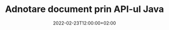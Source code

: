 ---
############################# Static ############################
layout: "product"
date: 2022-02-23T12:00:00+02:00
draft: false

product: "Annotation"
product_tag: "annotation"
platform: "Java"
platform_tag: "java"

############################# Head ############################
head_title: "Java Document Annotation API | Vizualizați și adnotă imagini PDF Word Excel PPTX"
head_description: "API-ul Java Document Annotation. Vizualizați, etichetați, comentați și adnotăți PDF Word DOCX, Excel XLSX, PPTX, EML EMLX, VSS VSD, OTP, CAD și formate de fișiere imagine."

############################# Header ##########################
title: "Adnotare document prin API-ul Java"
description: "Creați aplicații Java cu capabilități de a vizualiza și adnota PDF, HTML, MS Office și alte formate de documente fără a instala niciun software extern."
button:
    enable: true
    icon: "fas fa-arrow-down"
    label: "Descarcare varianta scurta de prezentare gratuita"
    link: "https://downloads.groupdocs.com/annotation/java"

############################# SubMenu #########################
submenu:
    enable: true
    
    left:
        img_alt: "GroupDocs.Annotation for Java"
        image: "https://www.groupdocs.cloud/templates/groupdocs/images/product-logos/groupdocs-annotation-java.png"
        product: "GroupDocs.Annotation"
        platform: "Java"

    middle:
        button:
            # button loop
            - link: "#features"
              text: "Caracteristici"

            # button loop
            - link: "https://products.groupdocs.app/annotation"
              text: "Demo live"

            # button loop
            - link: "https://purchase.groupdocs.com/pricing/annotation/java"
              text: "Prețuri"

    right:
        link_download: "https://downloads.groupdocs.com/annotation"
        link_learn: "https://docs.groupdocs.com/annotation/java/"
        link_buy: "https://purchase.groupdocs.com"

############################# Overview ############################
overview:
    enable: true
    content: |
      GroupDocs.Annotation Java API este un produs care vă permite să lucrați cu adnotări în documente pe diferite platforme și sisteme de operare, cum ar fi Android, MacOS, Linux, Windows. GroupDocs.Annotation oferă o bibliotecă cu API simplu, care oferă multe avantaje: de exemplu, dacă trebuie să păstrați confidențialitatea datelor sau să alegeți de câtă putere aveți nevoie pentru a lucra cu biblioteca, sau să schimbați parțial lucrul cu adnotări, biblioteca este foarte usoara si flexibila.

      API-ul GroupDocs.Annotation pentru Java vă permite să lucrați cu diferite tipuri de adnotări, care includ: text, polilinie, zonă, subliniere, punct, filigran, săgeată, elipsă, înlocuire text, distanță, câmp text, redare resurse etc. Și acceptă majoritatea formate de documente populare, cum ar fi: PDF, HTML, Microsoft Office Word, foi de calcul Excel, prezentări PowerPoint, Visio, e-mailuri Outlook, imagini, metafișiere, desen CAD și diverse alte formate. API-ul oferă posibilitatea de a obține miniaturi ale paginilor documentului și acceptă importarea și exportul de adnotări către și din fișiere PDF.

      Folosind biblioteca, puteți să [adăugați](/annotation/java/bmp/), [editare](/annotation/java/bmp/), [extract](/annotation/java/bmp/) și [șterge](/annotation/java/bmp/) adnotări din documente, rotiți documente, schimbați soluția de miniaturi și aceasta nu este o listă completă a tuturor posibilităților. De asemenea, oferă un set cuprinzător de obiecte de date pentru a personaliza proprietățile adnotărilor conform cerințelor dvs. în toate formatele de document acceptate.

      Lucrul cu API-ul GroupDocs.Annotation pentru Java este foarte simplu și constă doar din câțiva pași de bază. La început trebuie să configurați o licență, apoi să selectați fișierul cu care doriți să lucrați, apoi să manipulați cumva cu adnotările documentului (șterge/editați/extractați/ștergeți) și salvați rezultatul. Pentru mai multe informații, consultați produsul [documentația](https://docs.groupdocs.com/annotation/java/getting-started/) sau [exemplele](https://github.com/groupdocs-annotation/GroupDocs.Annotation) -pentru-Java) set.
      
      GroupDocs.Annotation este actualizat în mod regulat și oferă asistență clienților săi, sunteți întotdeauna bineveniți să ne puneți întrebări sau să ne trimiteți ideile sau să ne spuneți despre nevoile dvs. pentru ceva nou și îl vom implementa cu plăcere în noile noastre versiuni.
    tabs:
      enable: true
      
      ## TAB ONE ##
      tab_one:
        description: |
          Mai jos este o prezentare generală a GroupDocs.Annotation pentru Java:
      
        right:
          enable: true
          icon: "fab fa-html5"
          title:  Prezentare generală
          content: |
            * Adăugați adnotări
            * Exportați adnotări 
            * Importați adnotări
            * Comentarii bazate pe răspunsuri
            * Compatibilitate cu adnotări
      
      ## TAB TWO ##
      tab_two:
        description: |
          GroupDocs.Annotation pentru Java acceptă toate [formatele de fișiere de documente] populare (https://docs.groupdocs.com/annotation/java/supported-document-formats/), inclusiv: Microsoft Office, PDF, imagini și multe altele.

        left:
          enable: true
          table:
            # table loop
            - title: "Microsoft Office Formats"
              content: |
                * **Word**: [DOC](/annotation/java/doc/), [DOCX](/annotation/java/docx/), [DOCM](/annotation/java/docm/), [DOT](/annotation/java/dot/), [DOTX](/annotation/java/dotx/), [RTF](/annotation/java/rtf/)
                * **Excel**: [XLS](/annotation/java/xls/), [XLSX](/annotation/java/xlsx/), [XLSB](/annotation/java/xlsb/), [XLSM](/annotation/java/xlsm/)
                * **PowerPoint**: [PPT](/annotation/java/ppt/), [PPTX](/annotation/java/pptx/), [PPS](/annotation/java/pps/), [PPSX](/annotation/java/ppsx/), [POTM](/annotation/java/potm/), [POTX](/annotation/java/potx/), [PPSM](/annotation/java/ppsm/), [PPTM](/annotation/java/pptm/), [WMF](/annotation/java/wmf/), [EMF](/annotation/java/emf/)
                * **Outlook**: [EML](/annotation/java/eml/), [EMLX](/annotation/java/emlx/), [MSG](/annotation/java/msg/)
                * **Visio**: [VSS](/annotation/java/vss/), [VST](/annotation/java/vst/), [VSD](/annotation/java/vsd/), [VSDX](/annotation/java/vsdx/), [VSX](/annotation/java/vsx/)

        right:
          enable: true
          table:
            # table loop
            - title: "Other Formats"
              content: |
                * **Portable**: [PDF](/annotation/java/pdf/) (PDF/A-1a, PDF/A-1b, PDF/A-2a)
                * **OpenDocument**: [ODT](/annotation/java/odt/), [ODS](/annotation/java/ods/), [ODP](/annotation/java/odp/)
                * **Images**: [BMP](/annotation/java/bmp/), [JPG](/annotation/java/jpg/), [JPEG](/annotation/java/jpeg/), [TIFF](/annotation/java/tiff/), [TIF](/annotation/java/tif/), [PNG](/annotation/java/png/), [GIF](/annotation/java/gif/), [DCM](/annotation/java/dcm/), [DICOM](/annotation/java/dicom/)
                * **AutoCAD**: [DWG](/annotation/java/dwg/), [DXF](/annotation/java/dxf/), [CAD](/annotation/java/cad/)
                * **Other**: [HTM](/annotation/java/htm/), [HTML](/annotation/java/html/), [CSV](/annotation/java/csv/), [DJVU](/annotation/java/djvu/), [OTP](/annotation/java/otp/), [OTT](/annotation/java/ott/)

      ## TAB THREE ##
      tab_three:
        description: |
          GroupDocs.Annotation pentru Java acceptă următoarele sisteme de operare, cadre și manageri de pachete:
        
        left:
          enable: true
          table:
            # table loop
            - icon: "fab fa-windows"
              title:  Sisteme de operare
              content: |
                * Microsoft Windows Desktop
                * Microsoft Windows Server
                * Linux
                * MacOS

            # table loop
            - icon: "fas fa-code"
              title:  Cadre acceptate
              content: |
                * Java 7 (1.7) and above

        right:
          enable: true
          table:
            # table loop
            - icon: "fas fa-cogs"
              title:  Medii de dezvoltare
              content: |
                * NetBeans
                * IntelliJ IDEA
                * Eclipse

            # table loop
            - icon: "fas fa-tools"
              title:  Build Automation Tool
              content: |
                * Maven

############################# Features ############################
features:
    enable: true
    title: GroupDocs.Adnotation pentru caracteristici Java

    feature:
      # feature loop
      - icon: "fas fa-copy"
        link: "https://docs.groupdocs.com/annotation/java/add-area-annotation/"
        content: Adăugați adnotări de zonă în document și legați comentarii simple și imbricate

      # feature loop
      - icon: "fas fa-eye"
        link: "https://docs.groupdocs.com/annotation/java/add-arrow-annotation/"
        content: Indicați spre un anumit conținut folosind adnotarea săgeată

      # feature loop
      - icon: "fas fa-bolt"
        link: "https://docs.groupdocs.com/annotation/java/add-watermark-annotation/"
        content: Setați filigranele text la PDF, diapozitive, foi de lucru Excel, imagini și diagrame în poziție unghiulară
      
      # feature loop
      - icon: "fas fa-file-powerpoint"
        link: "https://docs.groupdocs.com/annotation/java/add-point-annotation/"
        content: Adăugați comentarii pop-up la orice loc din document utilizând adnotarea punctului

      # feature loop
      - icon: "fas fa-code"
        link: "https://docs.groupdocs.com/annotation/java/add-polyline-annotation/"
        content: Utilizați adnotarea poliliniei pentru a conecta secvențele de segmente de linie, segmente de arc sau ambele

      # feature loop
      - icon: "fas fa-cloud"
        link: "https://docs.groupdocs.com/annotation/java/add-ellipse-annotation/"
        content: Adăugați adnotare elipsă la PDF, documente Word, foi de calcul, prezentări, diagrame și imagini

      # feature loop
      - icon: "fas fa-remove-format"
        link: "https://docs.groupdocs.com/annotation/java/add-watermark-annotation/"
        content: Adăugați filigrane în unghi pentru PDF, PowerPoint, Excel, imagini și diagrame

      # feature loop
      - icon: "fas fa-comment-slash"
        link: "https://docs.groupdocs.com/annotation/java/add-underline-annotation/"
        content: Preluați coordonatele adnotării textului în reprezentarea imaginii unui document

      # feature loop
      - icon: "fas fa-location-arrow"
        link: "https://docs.groupdocs.com/annotation/java/add-annotation-to-the-document/"
        content: Subliniați, barați sau modificați un anumit text dintr-un document

      # feature loop
      - icon: "fas fa-border-all"
        link: "https://docs.groupdocs.com/annotation/java/add-annotation-to-the-document/"
        content: Adăugați ștampilă text sau filigran și câmp text într-un document

      # feature loop
      - icon: "fas fa-wrench"
        link: "https://docs.groupdocs.com/annotation/java/add-point-annotation/"
        content: Importați și exportați adnotări între documente Word și prezentări PowerPoint

      # feature loop
      - icon: "fas fa-columns"
        link: "https://docs.groupdocs.com/annotation/java/add-strikeout-annotation/"
        content: Adnotați foi de calcul Excel cu tipuri de adnotare Text, TextReplacement, Watermark & ​​Resource Redaction

      # feature loop
      - icon: "fas fa-file-word"
        link: "https://docs.groupdocs.com/annotation/java/get-file-info/"
        content: Adăugați polilinie, baraj, subliniere sau adnotări text la prezentările și diapozitivele PowerPoint

      # feature loop
      - icon: "fas fa-envelope"
        link: "https://docs.groupdocs.com/annotation/java/basic-usage/"
        content: Marcați adnotarea punctului în prezentări folosind coordonatele X, Y

      # feature loop
      - icon: "fas fa-print"
        link: "https://docs.groupdocs.com/annotation/java/add-strikeout-annotation/"
        content: Adăugați adnotări barate, text, subliniere sau polilinie la imagini

      # feature loop
      - icon: "fas fa-file-archive"
        link: "https://docs.groupdocs.com/annotation/java/add-link-annotation/"
        content: Preluați informații și imagini despre document pentru diagrame Visio, cum ar fi VSS și VSD
      
      # feature loop
      - icon: "fas fa-file-code"
        link: "https://docs.groupdocs.com/annotation/java/basic-usage/"
        content: Obțineți miniaturi ale paginilor documentului și lucrați cu fișiere TIFF cu mai multe pagini

      # feature loop
      - icon: "fas fa-file-excel"
        link: "https://docs.groupdocs.com/annotation/java/get-file-info/"
        content: Preluați toate adnotările unui document cu un apel cu o singură funcție

      # feature loop
      - icon: "fas fa-heading"
        link: "https://docs.groupdocs.com/annotation/java/add-link-annotation/"
        content: Adăugați adnotări de link la prezentările PDF, Word și PowerPoint

      # feature loop
      - icon: "fas fa-project-diagram"
        link: "https://docs.groupdocs.com/annotation/java/add-point-annotation/"
        content: Compatibilitate SVG Path Parsing pentru PDF, Word, Diagrame, Diapozitive și alte formate majore de documente

      # feature loop
      - icon: "fas fa-cube"
        link: "https://docs.groupdocs.com/annotation/java/technical-support/"
        content: Suport pentru adăugarea de adnotări filigran la documentele Word și curățarea pentru înlocuirea textului

      # feature loop
      - icon: "fab fa-uncharted"
        link: "https://docs.groupdocs.com/annotation/java/technical-support/"
        content: Suport pentru procesarea formelor în Diagrame pentru adnotări text
  
      # feature loop
      - icon: "fab fa-uncharted"
        link: "https://docs.groupdocs.com/annotation/java/advanced-usage/"
        content: Economisiți timp prin memorarea în cache a previzualizărilor de pagină ale documentelor pentru o procesare mai rapidă
  
      # feature loop
      - icon: "fab fa-uncharted"
        link: "https://docs.groupdocs.com/annotation/java/add-annotation-to-the-document/"
        content: Adnotați cu ușurință documente Word, Excel și PowerPoint chiar și cu formate mai vechi

      # feature loop
      - icon: "fab fa-uncharted"
        link: "https://docs.groupdocs.com/annotation/java/add-distance-annotation/"
        content: Afișați subtitrări pentru adnotări de distanță pentru Excel, PowerPoint și diagrame

############################# Support ############################
support:
    enable: true

############################# Solutions ############################
solutions:
    enable: true
    title: GroupDocs.Annotation oferă API-uri de vizualizare a documentelor pentru alte medii de dezvoltare populare

    solution:
        # solution loop
        - img_alt: "GroupDocs.Annotation for .NET"
          image: "https://www.groupdocs.cloud/templates/groupdocs/images/product-logos/groupdocs-annotation-net.png"
          product: "GroupDocs.Annotation"
          platform: ".NET"
          link: "/annotation/net/"

############################# Back to top ###############################
back_to_top:
  enable: true
---